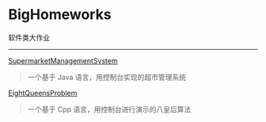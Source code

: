 # BigHomeworks

 软件类大作业

---

[SupermarketManagementSystem](https://github.com/ShimuGuyue/BigHomeworks/tree/main/SupermarketManagementSystem)

> 一个基于 Java 语言，用控制台实现的超市管理系统

[EightQueensProblem](https://github.com/ShimuGuyue/BigHomeworks/tree/main/EightQueensProblem)

> 一个基于 Cpp 语言，用控制台进行演示的八皇后算法
